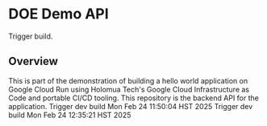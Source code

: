 # DOE Demo API

Trigger build.

## Overview
This is part of the demonstration of building a hello world application on Google Cloud Run using Holomua Tech's Google Cloud Infrastructure as Code and portable CI/CD tooling.  This repository is the backend API for the application.
Trigger dev build Mon Feb 24 11:50:04 HST 2025
Trigger dev build Mon Feb 24 12:35:21 HST 2025
